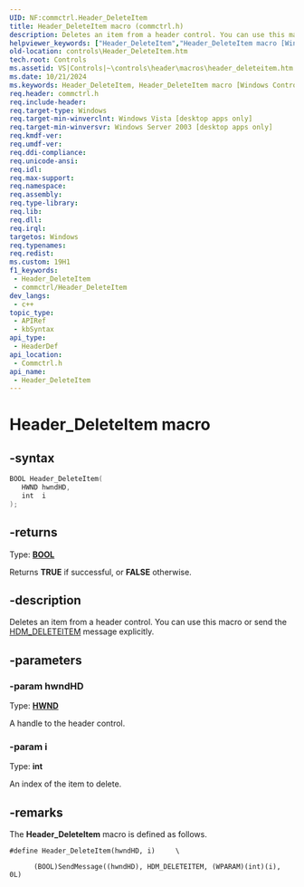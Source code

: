 ```yaml
---
UID: NF:commctrl.Header_DeleteItem
title: Header_DeleteItem macro (commctrl.h)
description: Deletes an item from a header control. You can use this macro or send the HDM_DELETEITEM message explicitly.
helpviewer_keywords: ["Header_DeleteItem","Header_DeleteItem macro [Windows Controls]","_win32_Header_DeleteItem","_win32_Header_DeleteItem_cpp","commctrl/Header_DeleteItem","controls.Header_DeleteItem","controls._win32_Header_DeleteItem"]
old-location: controls\Header_DeleteItem.htm
tech.root: Controls
ms.assetid: VS|Controls|~\controls\header\macros\header_deleteitem.htm
ms.date: 10/21/2024
ms.keywords: Header_DeleteItem, Header_DeleteItem macro [Windows Controls], _win32_Header_DeleteItem, _win32_Header_DeleteItem_cpp, commctrl/Header_DeleteItem, controls.Header_DeleteItem, controls._win32_Header_DeleteItem
req.header: commctrl.h
req.include-header: 
req.target-type: Windows
req.target-min-winverclnt: Windows Vista [desktop apps only]
req.target-min-winversvr: Windows Server 2003 [desktop apps only]
req.kmdf-ver: 
req.umdf-ver: 
req.ddi-compliance: 
req.unicode-ansi: 
req.idl: 
req.max-support: 
req.namespace: 
req.assembly: 
req.type-library: 
req.lib: 
req.dll: 
req.irql: 
targetos: Windows
req.typenames: 
req.redist: 
ms.custom: 19H1
f1_keywords:
 - Header_DeleteItem
 - commctrl/Header_DeleteItem
dev_langs:
 - c++
topic_type:
 - APIRef
 - kbSyntax
api_type:
 - HeaderDef
api_location:
 - Commctrl.h
api_name:
 - Header_DeleteItem
---
```


# Header_DeleteItem macro

## -syntax

```cpp
BOOL Header_DeleteItem(
   HWND hwndHD,
   int  i
);
```

## -returns

Type: **[BOOL](/windows/desktop/winprog/windows-data-types)**

Returns <b>TRUE</b> if successful, or <b>FALSE</b> otherwise.


## -description

Deletes an item from a header control. You can use this macro or send the <a href="/windows/desktop/Controls/hdm-deleteitem">HDM_DELETEITEM</a> message explicitly.

## -parameters

### -param hwndHD

Type: <b><a href="/windows/desktop/WinProg/windows-data-types">HWND</a></b>

A handle to the header control.

### -param i

Type: <b>int</b>

An index of the item to delete.

## -remarks

The <b>Header_DeleteItem</b> macro is defined as follows. 


``` syntax
#define Header_DeleteItem(hwndHD, i)     \

      (BOOL)SendMessage((hwndHD), HDM_DELETEITEM, (WPARAM)(int)(i), 0L)
```

